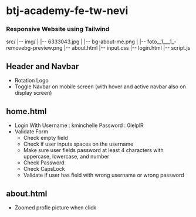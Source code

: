 # btj-academy-fe-tw-nevi
### Responsive Website using Tailwind

  src/
  |-- img/
  |   |-- 6333043.jpg
  |   |-- bg-about-me.png
  |   |-- foto__1___1_-removebg-preview.png
  |-- about.html
  |-- input.css
  |-- login.html
  |-- script.js


## Header and Navbar 
- Rotation Logo
- Toggle Navbar on mobile screen (with hover and active navbar also on display screen)

## home.html
- Login With
  Username : kminchelle
  Password : 0lelplR
- Validate Form
  - Check empty field
  - Check if user inputs spaces on the username
  - Make sure user fields password at least 4 characters with uppercase, lowercase, and number
  - Check Password
  - Check CapsLock
  - Validate if user has field with wrong username or wrong password
 
## about.html
 - Zoomed profle picture when click
